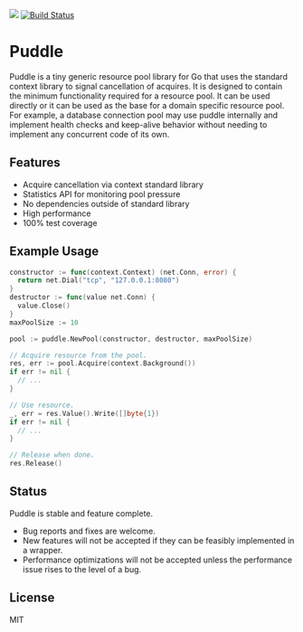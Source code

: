 [![](https://godoc.org/github.com/jackc/puddle?status.svg)](https://godoc.org/github.com/jackc/puddle)
[![Build Status](https://travis-ci.org/jackc/puddle.svg)](https://travis-ci.org/jackc/puddle)

# Puddle

Puddle is a tiny generic resource pool library for Go that uses the standard
context library to signal cancellation of acquires. It is designed to contain
the minimum functionality required for a resource pool. It can be used directly
or it can be used as the base for a domain specific resource pool. For example,
a database connection pool may use puddle internally and implement health checks
and keep-alive behavior without needing to implement any concurrent code of its
own.

## Features

* Acquire cancellation via context standard library
* Statistics API for monitoring pool pressure
* No dependencies outside of standard library
* High performance
* 100% test coverage

## Example Usage

```go
constructor := func(context.Context) (net.Conn, error) {
  return net.Dial("tcp", "127.0.0.1:8080")
}
destructor := func(value net.Conn) {
  value.Close()
}
maxPoolSize := 10

pool := puddle.NewPool(constructor, destructor, maxPoolSize)

// Acquire resource from the pool.
res, err := pool.Acquire(context.Background())
if err != nil {
  // ...
}

// Use resource.
_, err = res.Value().Write([]byte{1})
if err != nil {
  // ...
}

// Release when done.
res.Release()

```

## Status

Puddle is stable and feature complete.

* Bug reports and fixes are welcome.
* New features will not be accepted if they can be feasibly implemented in a wrapper.
* Performance optimizations will not be accepted unless the performance issue rises to the level of a bug.

## License

MIT
